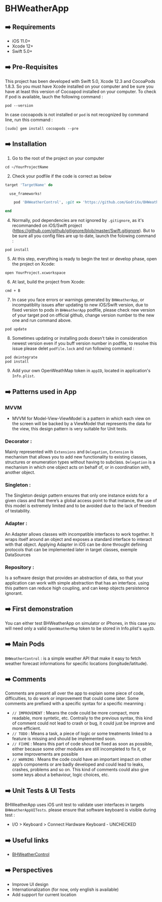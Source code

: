 # BHWeatherApp

## ➡️ Requirements

- iOS 11.0+ 
- Xcode 12+
- Swift 5.0+

## ➡️ Pre-Requisites
This project has been developed with Swift 5.0, Xcode 12.3 and CocoaPods 1.8.3. So you must have Xcode installed on your computer and be sure you have at least this version of Cocoapod installed on your computer. To check if pod is available, lauch the following command :
```
pod --version
```
In case cocoapods is not installed or `pod` is not recognized by command line, run this command :
```
[sudo] gem install cocoapods --pre
```

## ➡️ Installation
1. Go to the root of the project on your computer
```
cd ~/YourProjectName
```
2. Check your podfile if the code is correct as below
```ruby
target 'TargetName' do

  use_frameworks!

    pod 'BHWeatherControl', :git => 'https://github.com/GodriXx/BHWeatherControl.git'

end
```
4. Normally, pod dependencies are not ignored by `.gitignore`, as it's recommanded on iOS/Swift project (https://github.com/github/gitignore/blob/master/Swift.gitignore). But to be sure all you config files are up to date, launch the folowing command :
```
pod install
```
5. At this step, everything is ready to begin the test or develop phase, open the project on Xcode:
```
open YourProject.xcworkspace
```
6. At last, build the project from Xcode:
```
cmd + B
```
7. In case you face errors or warnings generated by `BHWeatherApp`, or incompatiblity issues after updating to new iOS/Swift version, due to fixed version to pods in `BHWeatherApp` podfile, please check new version of your target pod on official github, change version number to the new one and run command above.
```
pod update
```
8. Sometimes updating or installing pods doesn't take in consideration newest version even if you buff version number in podfile, to resolve this issue please delet `podfile.lock` and run following command :
```
pod deintegrate
pod install
```
9. Add your own OpenWeathMap token in `appID`, located in application's `Info.plist`.

## ➡️ Patterns used in App
### MVVM
* MVVM for Model-View-ViewModel is a pattern in which each view on the screen will be backed by a ViewModel that represents the data for the view, this design pattern is very suitable for Unit tests.

### Decorator : 
Mainly represented with `Extensions` and `Delegation`, `Extension` is mechanism that allows you to add new functionality to existing classes, structures or enumeration types without having to subclass. `Delegation` is a mechanism in which one object acts on behalf of, or in coordination with, another object.
### Singleton : 
The Singleton design pattern ensures that only one instance exists for a given class and that there’s a global access point to that instance, the use of this model is extremely limited and to be avoided due to the lack of freedom of testability.
### Adapter : 
An Adapter allows classes with incompatible interfaces to work together. It wraps itself around an object and exposes a standard interface to interact with that object. Applying Adapter in iOS can be done throught defining protocols that can be implemented later in target classes, exemple DataSources
### Repository :
Is a software design that provides an abstraction of data, so that your application can work with simple abstraction that has an interface. using this pattern can reduce high coupling, and can keep objects persistence ignorant.

## ➡️ First demonstration
You can either test BHWeatherApp on simulator or iPhones, in this case you will need only a valid `OpenWeatherMap` token to be stored in Info.plist's `appID`.

## ➡️ Main Pods

`BHWeatherControl` :  is a simple weather API that make it easy to fetch weather forecast informations for specific locations (longitude/latitude).

## ➡️ Comments
Comments are present all over the app to explain some piece of code, difficulties, to do work or improvement that could come later. Some comments are prefixed with a specific syntax for a specific meanning :

- `// IMPROVEMENT` : Means the code could be more compact, more readable, more syntetic, etc. Contraily to the previous syntax, this kind of comment could not lead to crash or bug, it could just be improve and more efficient.
- `// TODO` : Means a task, a piece of logic or some treatments linked to a feature is missing and should be implemented soon.
- `// FIXME` : Means this part of code shoud be fixed as soon as possible, either because some other modules are still incompleted to fix it, or some improvements are possible
- `// WARNING` : Means the code could have an important impact on other app’s components or are badly developed and could lead to leaks, crashes, problems and so on. This kind of comments could also give some keys about a behaviour, logic choices, etc.

## ➡️ Unit Tests & UI Tests
BHWeatherApp uses iOS unit test to validate user interfaces in targets `BHWeatherAppUITests`.
please ensure that software keyboard is visible during test : 
- I/O > Keyboard > Connect Hardware Keyboard - UNCHECKED

## ➡️ Useful links

* [BHWeatherControl](https://github.com/GodriXx/BHWeatherControl.git)

## ➡️ Perspectives
* Improve UI design
* Internationalization (for now, only english is available)
* Add support for current location
